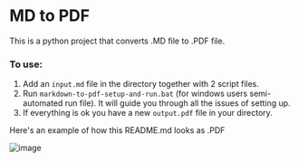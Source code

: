 # MD to PDF

This is a python project that converts .MD file to .PDF file.

### To use:
1. Add an `input.md` file in the directory together with 2 script files.
2. Run `markdown-to-pdf-setup-and-run.bat` (for windows users semi-automated run file). It will guide you through all the issues of setting up.
3. If everything is ok you have a new `output.pdf` file in your directory.

Here's an example of how this README.md looks as .PDF

![image](https://github.com/user-attachments/assets/fbd9f6a8-05e3-42bb-80b5-1ca1d3527964)
